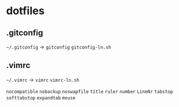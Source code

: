 # dotfiles


## .gitconfig

`~/.gitconfig` -> `gitconfig` `gitconfig-ln.sh`


## .vimrc

`~/.vimrc` -> `vimrc` `vimrc-ln.sh`

`nocompatible`
`nobackup`
`noswapfile`
`title`
`ruler`
`number`
`LineNr`
`tabstop`
`softtabstop`
`expandtab`
`mouse`


